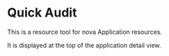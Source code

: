 # Quick Audit

This is a resource tool for nova Application resources.

It is displayed at the top of the application detail view.